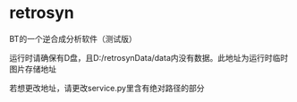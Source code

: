 # retrosyn
BT的一个逆合成分析软件（测试版）

运行时请确保有D盘，且D:/retrosynData/data内没有数据。此地址为运行时临时图片存储地址

若想更改地址，请更改service.py里含有绝对路径的部分
